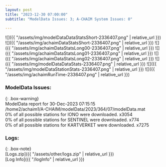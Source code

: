 ```yaml
---
layout: post
title: "2023-12-30 07:00:00"
subtitle: "ModelData Issues: 3; A-CHAIM System Issues: 0"

---
```


![]({{ "/assets/img/modelDataDataStatsShort-2336407.png" | relative_url }})
![]({{ "/assets/img/achaimDataStatsShort-2336407.png" | relative_url }})
![]({{ "/assets/img/achaimDataStatsLong00-2336407.png" | relative_url }})
![]({{ "/assets/img/achaimDataStatsLong01-2336407.png" | relative_url }})
![]({{ "/assets/img/achaimDataStatsLong02-2336407.png" | relative_url }})
![]({{ "/assets/img/modelDataDataStats-2336407.png" | relative_url }})
![]({{ "/assets/img/modelDataStationStats-2336407.png" | relative_url }})
![]({{ "/assets/img/achaimRunTime-2336407.png" | relative_url }})


### ModelData Issues:  
  
{: .box-warning}  
 ModelData report for 30-Dec-2023 07:15:15   
 /home2/achaim1/A-CHAIM/modelData/2023/364/07/modelData.mat   
 0% of all possible stations for IONO were downloaded. x3054   
 0% of all possible stations for SENTINEL were downloaded. x774   
 0% of all possible stations for KARTVERKET were downloaded. x7275   
  


### Logs:  
  
{: .box-note}  
[Logs.zip]({{ "/assets/other/logs.zip" | relative_url }})  
[Log Info]({{ "/logInfo" | relative_url }})  
